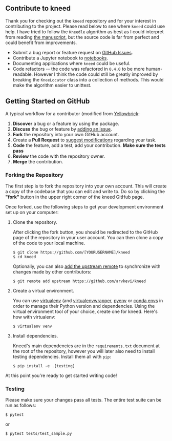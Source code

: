 ## Contribute to kneed

Thank you for checking out the `kneed` repository and for your interest in contributing to the project. Please read
 below to see where `kneed` could use help.
I have tried to follow the `Kneedle` algorithm as best as I could interpret from reading [the manuscript](https://raghavan.usc.edu/papers/kneedle-simplex11.pdf), 
but the source code is far from perfect and could benefit from improvements.

- Submit a bug report or feature request on [GitHub Issues](https://github.com/arvkevi/kneed/issues).
- Contribute a Jupyter notebook to [notebooks](https://github.com/arvkevi/kneed/tree/main/notebooks).
- Documenting applications where `kneed` could be useful.
- Code refactors -- the code was refactored in `0.4.0` to be more human-readable. However I think the code could still be greatly improved
by breaking the `KneeLocator` class into a collection of methods. This would make the algorithm easier to unittest.

## Getting Started on GitHub

A typical workflow for a contributor (modified from [Yellowbrick](https://github.com/DistrictDataLabs/yellowbrick/):

1. **Discover** a bug or a feature by using the package.
2. **Discuss** the bug or feature by [adding an issue](https://github.com/arvkev/kneed/issues).
3. **Fork** the repository into your own GitHub account.
4. Create a **Pull Request** to [suggest modifications](https://github.com/arvkevi/kneed/pulls) regarding your task.
5. **Code** the feature, add a test, add your contribution.  **Make sure the tests pass**
6. **Review** the code with the repository owner.
7. **Merge** the contribution.

### Forking the Repository

The first step is to fork the repository into your own account. This will create a copy of the codebase that you can edit and write to. Do so by clicking the **"fork"** button in the upper right corner of the kneed GitHub page.

Once forked, use the following steps to get your development environment set up on your computer:

1. Clone the repository.

    After clicking the fork button, you should be redirected to the GitHub page of the repository in your user account. You can then clone a copy of the code to your local machine.

    ```
    $ git clone https://github.com/[YOURUSERNAME]/kneed
    $ cd kneed
    ```

    Optionally, you can also [add the upstream remote](https://help.github.com/articles/configuring-a-remote-for-a-fork/) to synchronize with changes made by other contributors:

    ```
    $ git remote add upstream https://github.com/arvkevi/kneed
    ```

2. Create a virtual environment.

    You can use [virtualenv](https://virtualenv.pypa.io/en/stable/) (and [virtualenvwrapper](https://virtualenvwrapper.readthedocs.io/en/latest/), [pyenv](https://github.com/pyenv/pyenv-virtualenv) or [conda envs](https://conda.io/docs/using/envs.html) in order to manage their Python version and dependencies. Using the virtual environment tool of your choice, create one for kneed. 
    Here's how with virtualenv:

    ```
    $ virtualenv venv
    ```

3. Install dependencies.

    Kneed's main dependencies are in the `requirements.txt` document at the root of the repository, however you will later also need to install testing dependencies.
    Install them all with `pip`:

    ```
    $ pip install -e .[testing]
    ```

At this point you're ready to get started writing code!

### Testing

Please make sure your changes pass all tests. The entire test suite can be run as follows:

```
$ pytest
```

or

```
$ pytest tests/test_sample.py
```
